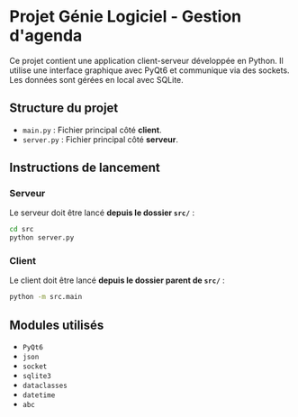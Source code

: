 # Projet Génie Logiciel - Gestion d'agenda

Ce projet contient une application client-serveur développée en Python.
Il utilise une interface graphique avec PyQt6 et communique via des sockets. Les données sont gérées en local avec SQLite.

## Structure du projet

* `main.py` : Fichier principal côté **client**.
* `server.py` : Fichier principal côté **serveur**.

## Instructions de lancement

### Serveur

Le serveur doit être lancé **depuis le dossier `src/`** :

```bash
cd src
python server.py
```

### Client

Le client doit être lancé **depuis le dossier parent de `src/`** :

```bash
python -m src.main
```

## Modules utilisés

* `PyQt6`
* `json`
* `socket`
* `sqlite3`
* `dataclasses`
* `datetime`
* `abc`

